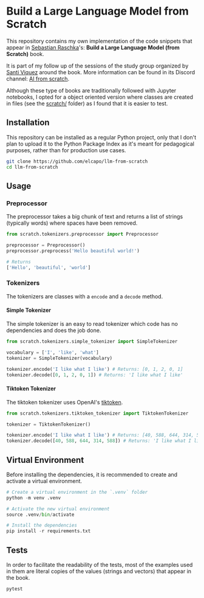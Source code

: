 # Build a Large Language Model from Scratch

This repository contains my own implementation of the code snippets that appear in [Sebastian Raschka](https://github.com/rasbt)'s: **Build a Large Language Model (from Scratch)** book.

It is part of my follow up of the sessions of the study group organized by [Santi Viquez](https://www.santiviquez.com) around the book. More information can be found in its Discord channel: [AI from scratch](https://discord.com/channels/1299408818681286699/).

Although these type of books are traditionally followed with Jupyter notebooks, I opted for a object oriented version where classes are created in files (see the [scratch/](scratch/) folder) as I found that it is easier to test.

## Installation

This repository can be installed as a regular Python project, only that I don't plan to upload it to the Python Package Index as it's meant for pedagogical purposes, rather than for production use cases.

```bash
git clone https://github.com/elcapo/llm-from-scratch
cd llm-from-scratch
```

## Usage

### Preprocessor

The preprocessor takes a big chunk of text and returns a list of strings (typically words) where spaces have been removed.

```python
from scratch.tokenizers.preprocessor import Preprocessor

preprocessor = Preprocessor()
preprocessor.preprocess('Hello beautiful world!')

# Returns
['Hello', 'beautiful', 'world']
```

### Tokenizers

The tokenizers are classes with a `encode` and a `decode` method.

#### Simple Tokenizer

The simple tokenizer is an easy to read tokenizer which code has no dependencies and does the job done.

```python
from scratch.tokenizers.simple_tokenizer import SimpleTokenizer

vocabulary = ['I', 'like', 'what']
tokenizer = SimpleTokenizer(vocabulary)

tokenizer.encode('I like what I like') # Returns: [0, 1, 2, 0, 1]
tokenizer.decode([0, 1, 2, 0, 1]) # Returns: 'I like what I like'
```

#### Tiktoken Tokenizer

The tiktoken tokenizer uses OpenAI's [tiktoken](https://github.com/openai/tiktoken).

```python
from scratch.tokenizers.tiktoken_tokenizer import TiktokenTokenizer

tokenizer = TiktokenTokenizer()

tokenizer.encode('I like what I like') # Returns: [40, 588, 644, 314, 588]
tokenizer.decode([40, 588, 644, 314, 588]) # Returns: 'I like what I like'
```

## Virtual Environment

Before installing the dependencies, it is recommended to create and activate a virtual environment.

```python
# Create a virtual environment in the `.venv` folder
python -m venv .venv

# Activate the new virtual environment
source .venv/bin/activate

# Install the dependencies
pip install -r requirements.txt
```

## Tests

In order to facilitate the readability of the tests, most of the examples used in them are literal copies of the values (strings and vectors) that appear in the book.

```bash
pytest
```
